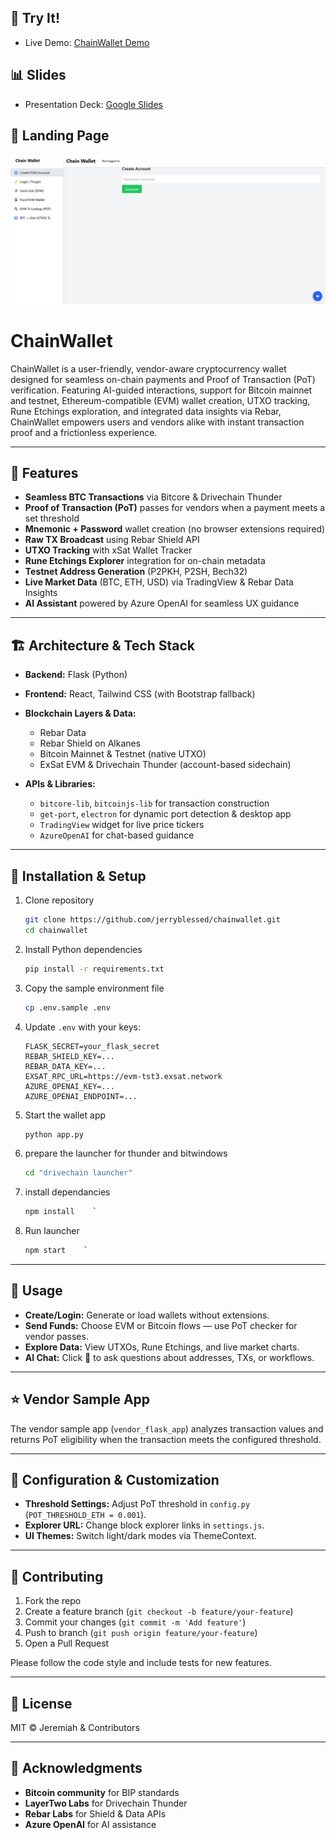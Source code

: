 
## 🔗 Try It!

* Live Demo: [ChainWallet Demo](https://gibbon-clever-bream.ngrok-free.app/chainwallet)

## 📊 Slides

* Presentation Deck: [Google Slides](https://docs.google.com/presentation/d/1oDfGSVekTgnEeL-O77GgBry1EEvnXGnqVnOvsa8vmxs/edit?usp=sharing)

## 📸 Landing Page

[![Landing Page](https://github.com/jerryblessed/chainwallet/blob/main/landingpage.png?raw=true)](https://gibbon-clever-bream.ngrok-free.app/chainwallet)


# ChainWallet

ChainWallet is a user-friendly, vendor-aware cryptocurrency wallet designed for seamless on-chain payments and Proof of Transaction (PoT) verification. Featuring AI-guided interactions, support for Bitcoin mainnet and testnet, Ethereum-compatible (EVM) wallet creation, UTXO tracking, Rune Etchings exploration, and integrated data insights via Rebar, ChainWallet empowers users and vendors alike with instant transaction proof and a frictionless experience.

---

## 🚀 Features

* **Seamless BTC Transactions** via Bitcore & Drivechain Thunder
* **Proof of Transaction (PoT)** passes for vendors when a payment meets a set threshold
* **Mnemonic + Password** wallet creation (no browser extensions required)
* **Raw TX Broadcast** using Rebar Shield API
* **UTXO Tracking** with xSat Wallet Tracker
* **Rune Etchings Explorer** integration for on-chain metadata
* **Testnet Address Generation** (P2PKH, P2SH, Bech32)
* **Live Market Data** (BTC, ETH, USD) via TradingView & Rebar Data Insights
* **AI Assistant** powered by Azure OpenAI for seamless UX guidance

---

## 🏗️ Architecture & Tech Stack

* **Backend:** Flask (Python)
* **Frontend:** React, Tailwind CSS (with Bootstrap fallback)
* **Blockchain Layers & Data:**

  * Rebar Data
  * Rebar Shield on Alkanes
  * Bitcoin Mainnet & Testnet (native UTXO)
  * ExSat EVM & Drivechain Thunder (account-based sidechain)
* **APIs & Libraries:**

  * `bitcore-lib`, `bitcoinjs-lib` for transaction construction
  * `get-port`, `electron` for dynamic port detection & desktop app
  * `TradingView` widget for live price tickers
  * `AzureOpenAI` for chat-based guidance

---

## 🚧 Installation & Setup

1. Clone repository

   ```bash
   git clone https://github.com/jerryblessed/chainwallet.git
   cd chainwallet
   ```
2. Install Python dependencies

   ```bash
   pip install -r requirements.txt
   ```
3. Copy the sample environment file

   ```bash
   cp .env.sample .env
   ```
4. Update `.env` with your keys:

   ```dotenv
   FLASK_SECRET=your_flask_secret
   REBAR_SHIELD_KEY=...
   REBAR_DATA_KEY=...
   EXSAT_RPC_URL=https://evm-tst3.exsat.network
   AZURE_OPENAI_KEY=...
   AZURE_OPENAI_ENDPOINT=...
   ```
5. Start the wallet app

   ```bash
   python app.py
   ```
6. prepare the launcher for thunder and bitwindows

   ```bash
   cd "drivechain launcher"
   ```
7. install dependancies

   ```bash
   npm install    `
   ```
8. Run launcher

   ```bash
   npm start    `
   ```

---

## 🧱 Usage

* **Create/Login:** Generate or load wallets without extensions.
* **Send Funds:** Choose EVM or Bitcoin flows — use PoT checker for vendor passes.
* **Explore Data:** View UTXOs, Rune Etchings, and live market charts.
* **AI Chat:** Click 💬 to ask questions about addresses, TXs, or workflows.

---

## ⭐️ Vendor Sample App

The vendor sample app (`vendor_flask_app`) analyzes transaction values and returns PoT eligibility when the transaction meets the configured threshold.

---

## 🧩 Configuration & Customization

* **Threshold Settings:** Adjust PoT threshold in `config.py` (`POT_THRESHOLD_ETH = 0.001`).
* **Explorer URL:** Change block explorer links in `settings.js`.
* **UI Themes:** Switch light/dark modes via ThemeContext.

---

## 🎉 Contributing

1. Fork the repo
2. Create a feature branch (`git checkout -b feature/your-feature`)
3. Commit your changes (`git commit -m 'Add feature'`)
4. Push to branch (`git push origin feature/your-feature`)
5. Open a Pull Request

Please follow the code style and include tests for new features.

---

## 📄 License

MIT © Jeremiah & Contributors

---

## 🙏 Acknowledgments

* **Bitcoin community** for BIP standards
* **LayerTwo Labs** for Drivechain Thunder
* **Rebar Labs** for Shield & Data APIs
* **Azure OpenAI** for AI assistance
